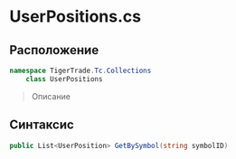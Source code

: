
# UserPositions.cs
## Расположение
```csharp
namespace TigerTrade.Tc.Collections  
    class UserPositions
```

> Описание

## Синтаксис
```csharp
public List<UserPosition> GetBySymbol(string symbolID)
```
